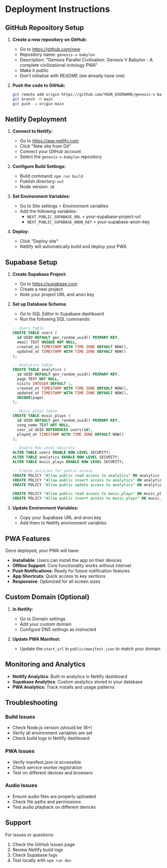 # Deployment Instructions

## GitHub Repository Setup

1. **Create a new repository on GitHub:**
   - Go to https://github.com/new
   - Repository name: `genesis-v-babylon`
   - Description: "Genesis Parallel Civilisation: Genesis V Babylon - A complete civilizational ontology PWA"
   - Make it public
   - Don't initialize with README (we already have one)

2. **Push the code to GitHub:**
   ```bash
   git remote add origin https://github.com/YOUR_USERNAME/genesis-v-babylon.git
   git branch -M main
   git push -u origin main
   ```

## Netlify Deployment

1. **Connect to Netlify:**
   - Go to https://app.netlify.com
   - Click "New site from Git"
   - Connect your GitHub account
   - Select the `genesis-v-babylon` repository

2. **Configure Build Settings:**
   - Build command: `npm run build`
   - Publish directory: `out`
   - Node version: `18`

3. **Set Environment Variables:**
   - Go to Site settings > Environment variables
   - Add the following variables:
     - `NEXT_PUBLIC_SUPABASE_URL` = your-supabase-project-url
     - `NEXT_PUBLIC_SUPABASE_ANON_KEY` = your-supabase-anon-key

4. **Deploy:**
   - Click "Deploy site"
   - Netlify will automatically build and deploy your PWA

## Supabase Setup

1. **Create Supabase Project:**
   - Go to https://supabase.com
   - Create a new project
   - Note your project URL and anon key

2. **Set up Database Schema:**
   - Go to SQL Editor in Supabase dashboard
   - Run the following SQL commands:

   ```sql
   -- Users table
   CREATE TABLE users (
     id UUID DEFAULT gen_random_uuid() PRIMARY KEY,
     email TEXT UNIQUE NOT NULL,
     created_at TIMESTAMP WITH TIME ZONE DEFAULT NOW(),
     updated_at TIMESTAMP WITH TIME ZONE DEFAULT NOW()
   );

   -- Analytics table
   CREATE TABLE analytics (
     id UUID DEFAULT gen_random_uuid() PRIMARY KEY,
     page TEXT NOT NULL,
     visits INTEGER DEFAULT 1,
     created_at TIMESTAMP WITH TIME ZONE DEFAULT NOW(),
     updated_at TIMESTAMP WITH TIME ZONE DEFAULT NOW(),
     UNIQUE(page)
   );

   -- Music plays table
   CREATE TABLE music_plays (
     id UUID DEFAULT gen_random_uuid() PRIMARY KEY,
     song_name TEXT NOT NULL,
     user_id UUID REFERENCES users(id),
     played_at TIMESTAMP WITH TIME ZONE DEFAULT NOW()
   );

   -- Enable Row Level Security
   ALTER TABLE users ENABLE ROW LEVEL SECURITY;
   ALTER TABLE analytics ENABLE ROW LEVEL SECURITY;
   ALTER TABLE music_plays ENABLE ROW LEVEL SECURITY;

   -- Create policies for public access
   CREATE POLICY "Allow public read access to analytics" ON analytics FOR SELECT USING (true);
   CREATE POLICY "Allow public insert access to analytics" ON analytics FOR INSERT WITH CHECK (true);
   CREATE POLICY "Allow public update access to analytics" ON analytics FOR UPDATE USING (true);

   CREATE POLICY "Allow public read access to music_plays" ON music_plays FOR SELECT USING (true);
   CREATE POLICY "Allow public insert access to music_plays" ON music_plays FOR INSERT WITH CHECK (true);
   ```

3. **Update Environment Variables:**
   - Copy your Supabase URL and anon key
   - Add them to Netlify environment variables

## PWA Features

Once deployed, your PWA will have:

- **Installable**: Users can install the app on their devices
- **Offline Support**: Core functionality works without internet
- **Push Notifications**: Ready for future notification features
- **App Shortcuts**: Quick access to key sections
- **Responsive**: Optimized for all screen sizes

## Custom Domain (Optional)

1. **In Netlify:**
   - Go to Domain settings
   - Add your custom domain
   - Configure DNS settings as instructed

2. **Update PWA Manifest:**
   - Update the `start_url` in `public/manifest.json` to match your domain

## Monitoring and Analytics

- **Netlify Analytics**: Built-in analytics in Netlify dashboard
- **Supabase Analytics**: Custom analytics stored in your database
- **PWA Analytics**: Track installs and usage patterns

## Troubleshooting

### Build Issues
- Check Node.js version (should be 18+)
- Verify all environment variables are set
- Check build logs in Netlify dashboard

### PWA Issues
- Verify manifest.json is accessible
- Check service worker registration
- Test on different devices and browsers

### Audio Issues
- Ensure audio files are properly uploaded
- Check file paths and permissions
- Test audio playback on different devices

## Support

For issues or questions:
1. Check the GitHub issues page
2. Review Netlify build logs
3. Check Supabase logs
4. Test locally with `npm run dev`

